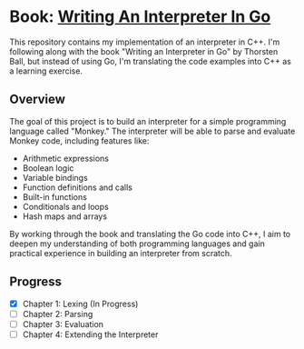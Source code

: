 # Book: [Writing An Interpreter In Go](https://www.amazon.com/Writing-Interpreter-Go-Thorsten-Ball/dp/3982016118)
This repository contains my implementation of an interpreter in C++. I'm following along with the book "Writing an Interpreter in Go" by Thorsten Ball, but instead of using Go, I'm translating the code examples into C++ as a learning exercise.

## Overview
The goal of this project is to build an interpreter for a simple programming language called "Monkey." The interpreter will be able to parse and evaluate Monkey code, including features like:
- Arithmetic expressions
- Boolean logic
- Variable bindings
- Function definitions and calls
- Built-in functions
- Conditionals and loops
- Hash maps and arrays

By working through the book and translating the Go code into C++, I aim to deepen my understanding of both programming languages and gain practical experience in building an interpreter from scratch.

## Progress
- [x] Chapter 1: Lexing (In Progress)
- [ ] Chapter 2: Parsing
- [ ] Chapter 3: Evaluation
- [ ] Chapter 4: Extending the Interpreter
